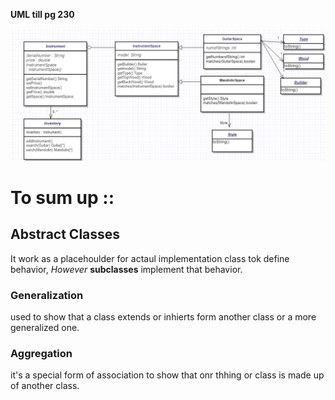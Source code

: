 __UML till pg 230__

![](https://github.com/Rowida46/Head_First_Object_Oriented_Design_and_Analysis/blob/main/ch5/UML.png)

# To sum up ::

## Abstract Classes

It work as a placehoulder for actaul implementation class tok define behavior, *However*
__subclasses__ implement that behavior.


### Generalization

used to show that a class extends or inhierts form another class or a more generalized one.


### Aggregation
 
 it's a special form of association to show that onr thhing or class is made up of another class.

 